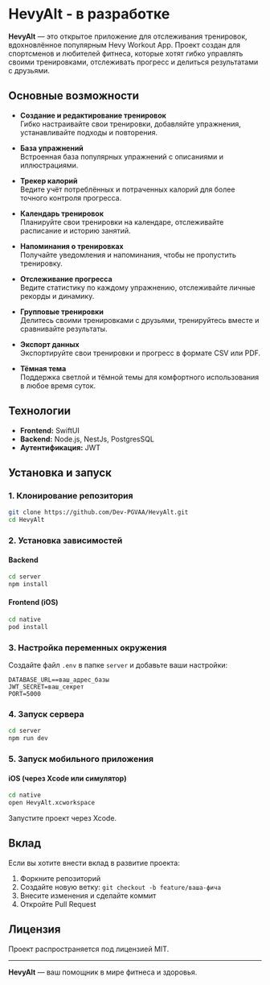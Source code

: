 # HevyAlt - в разработке

**HevyAlt** — это открытое приложение для отслеживания тренировок, вдохновлённое популярным Hevy Workout App. Проект создан для спортсменов и любителей фитнеса, которые хотят гибко управлять своими тренировками, отслеживать прогресс и делиться результатами с друзьями.

## Основные возможности

- **Создание и редактирование тренировок**  
  Гибко настраивайте свои тренировки, добавляйте упражнения, устанавливайте подходы и повторения.

- **База упражнений**  
  Встроенная база популярных упражнений с описаниями и иллюстрациями.

- **Трекер калорий**  
  Ведите учёт потреблённых и потраченных калорий для более точного контроля прогресса.

- **Календарь тренировок**  
  Планируйте свои тренировки на календаре, отслеживайте расписание и историю занятий.

- **Напоминания о тренировках**  
  Получайте уведомления и напоминания, чтобы не пропустить тренировку.

- **Отслеживание прогресса**  
  Ведите статистику по каждому упражнению, отслеживайте личные рекорды и динамику.

- **Групповые тренировки**  
  Делитесь своими тренировками с друзьями, тренируйтесь вместе и сравнивайте результаты.

- **Экспорт данных**  
  Экспортируйте свои тренировки и прогресс в формате CSV или PDF.

- **Тёмная тема**  
  Поддержка светлой и тёмной темы для комфортного использования в любое время суток.

## Технологии

- **Frontend:** SwiftUI
- **Backend:** Node.js, NestJs, PostgresSQL
- **Аутентификация:** JWT

## Установка и запуск

### 1. Клонирование репозитория

```bash
git clone https://github.com/Dev-PGVAA/HevyAlt.git
cd HevyAlt
```

### 2. Установка зависимостей

#### Backend

```bash
cd server
npm install
```

#### Frontend (iOS)

```bash
cd native
pod install
```

### 3. Настройка переменных окружения

Создайте файл `.env` в папке `server` и добавьте ваши настройки:

```
DATABASE_URL==ваш_адрес_базы
JWT_SECRET=ваш_секрет
PORT=5000
```

### 4. Запуск сервера

```bash
cd server
npm run dev
```

### 5. Запуск мобильного приложения

#### iOS (через Xcode или симулятор)

```bash
cd native
open HevyAlt.xcworkspace
```

Запустите проект через Xcode.

## Вклад

Если вы хотите внести вклад в развитие проекта:

1. Форкните репозиторий
2. Создайте новую ветку: `git checkout -b feature/ваша-фича`
3. Внесите изменения и сделайте коммит
4. Откройте Pull Request

## Лицензия

Проект распространяется под лицензией MIT.

---

**HevyAlt** — ваш помощник в мире фитнеса и здоровья.
